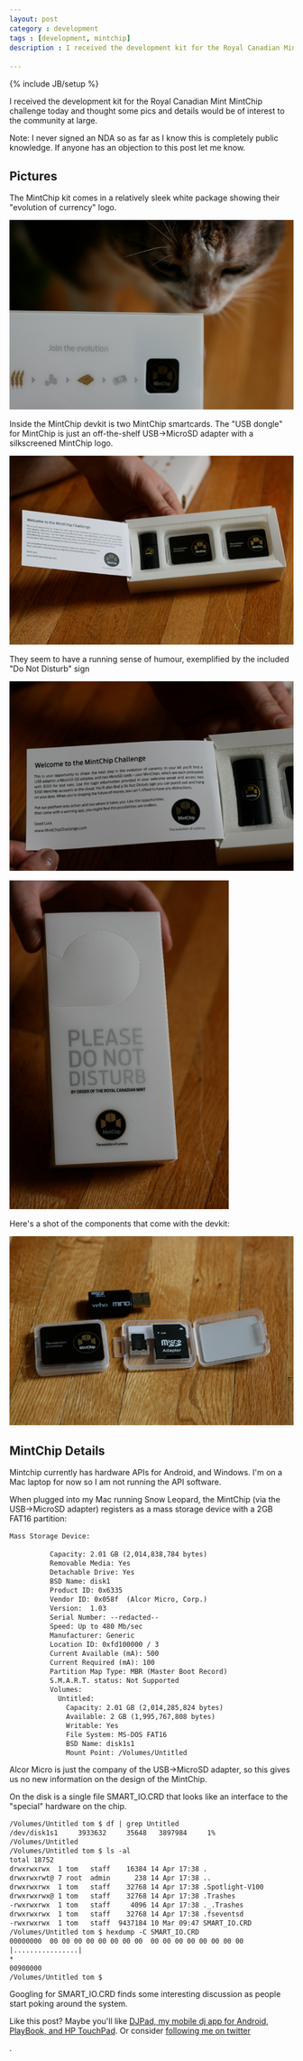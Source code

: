 ```yaml
---
layout: post
category : development
tags : [development, mintchip]
description : I received the development kit for the Royal Canadian Mint MintChip challenge today and thought some pics and details would be of interest to the community at large.

---
```

{% include JB/setup %}

I received the development kit for the Royal Canadian Mint MintChip challenge today and thought some pics and details would be of interest to the community at large.

Note: I never signed an NDA so as far as I know this is completely public knowledge.  If anyone has an objection to this post let me know.

## Pictures

The MintChip kit comes in a relatively sleek white package showing their "evolution of currency" logo.

![MintChip devkit in box](/blog/images/mintchip/mintchip-minou.jpg)

Inside the MintChip devkit is two MintChip smartcards.  The "USB dongle" for MintChip is just an off-the-shelf USB->MicroSD adapter with a silkscreened MintChip logo.

![MintChip devkit spread](/blog/images/mintchip/mintchip-spread.jpg)

They seem to have a running sense of humour, exemplified by the included "Do Not Disturb" sign

![MintChip devkit details](/blog/images/mintchip/mintchip-lol.jpg)

![MintChip devkit do not disturb](/blog/images/mintchip/mintchip-hotel.jpg)

Here's a shot of the components that come with the devkit:

![MintChip devkit components](/blog/images/mintchip/mintchip-adapters.jpg)


## MintChip Details

Mintchip currently has hardware APIs for Android, and Windows.  I'm on a Mac laptop for now so I am not running the API software.

When plugged into my Mac running Snow Leopard, the MintChip (via the USB->MicroSD adapter) registers as a mass storage device with a 2GB FAT16 partition:

	Mass Storage Device:

	          Capacity: 2.01 GB (2,014,838,784 bytes)
	          Removable Media: Yes
	          Detachable Drive: Yes
	          BSD Name: disk1
	          Product ID: 0x6335
	          Vendor ID: 0x058f  (Alcor Micro, Corp.)
	          Version:  1.03
	          Serial Number: --redacted--
	          Speed: Up to 480 Mb/sec
	          Manufacturer: Generic
	          Location ID: 0xfd100000 / 3
	          Current Available (mA): 500
	          Current Required (mA): 100
	          Partition Map Type: MBR (Master Boot Record)
	          S.M.A.R.T. status: Not Supported
	          Volumes:
	            Untitled:
	              Capacity: 2.01 GB (2,014,285,824 bytes)
	              Available: 2 GB (1,995,767,808 bytes)
	              Writable: Yes
	              File System: MS-DOS FAT16
	              BSD Name: disk1s1
	              Mount Point: /Volumes/Untitled

Alcor Micro is just the company of the USB->MicroSD adapter, so this gives us no new information on the design of the MintChip.

On the disk is a single file SMART_IO.CRD that looks like an interface to the "special" hardware on the chip.

	/Volumes/Untitled tom $ df | grep Untitled
	/dev/disk1s1     3933632     35648   3897984     1%    /Volumes/Untitled
	/Volumes/Untitled tom $ ls -al
	total 18752
	drwxrwxrwx  1 tom   staff    16384 14 Apr 17:38 .
	drwxrwxrwt@ 7 root  admin      238 14 Apr 17:38 ..
	drwxrwxrwx  1 tom   staff    32768 14 Apr 17:38 .Spotlight-V100
	drwxrwxrwx@ 1 tom   staff    32768 14 Apr 17:38 .Trashes
	-rwxrwxrwx  1 tom   staff     4096 14 Apr 17:38 ._.Trashes
	drwxrwxrwx  1 tom   staff    32768 14 Apr 17:38 .fseventsd
	-rwxrwxrwx  1 tom   staff  9437184 10 Mar 09:47 SMART_IO.CRD
	/Volumes/Untitled tom $ hexdump -C SMART_IO.CRD
	00000000  00 00 00 00 00 00 00 00  00 00 00 00 00 00 00 00  |................|
	*
	00900000
	/Volumes/Untitled tom $ 

Googling for SMART_IO.CRD finds some interesting discussion as people start poking around the system.

Like this post?  Maybe you'll like [DJPad, my mobile dj app for Android, PlayBook, and HP TouchPad](http://www.burnsmod.com/software/djpad.html).  Or consider [following me on twitter](http://www.twitter.com/BurnsMod)

.
